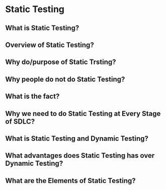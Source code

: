 
# Static Testing
## What is Static Testing?
## Overview of Static Testing?
## Why do/purpose of Static Trsting?
## Why people do not do Static Testing?
## What is the fact?
## Why we need to do Static Testing at Every Stage of SDLC?
## What is Static Testing and Dynamic Testing?
## What advantages does Static Testing has over Dynamic Testing?
## What are the Elements of Static Testing?

